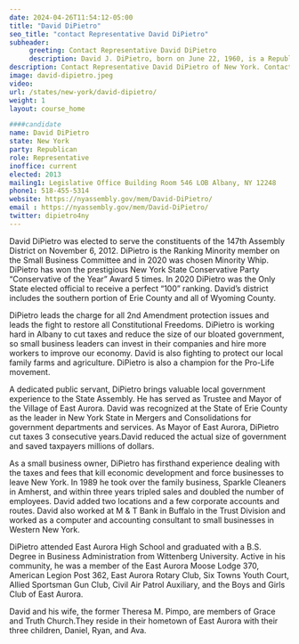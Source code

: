 ```yaml
---
date: 2024-04-26T11:54:12-05:00
title: "David DiPietro"
seo_title: "contact Representative David DiPietro"
subheader:
     greeting: Contact Representative David DiPietro
     description: David J. DiPietro, born on June 22, 1960, is a Republican member of the New York State Assembly representing Assembly District 147 since November 6, 2012. This district comprises the southern portion of Erie County and all of Wyoming County.
description: Contact Representative David DiPietro of New York. Contact information for David DiPietro includes email address, phone number, and mailing address.
image: david-dipietro.jpeg
video:
url: /states/new-york/david-dipietro/
weight: 1
layout: course_home

####candidate
name: David DiPietro
state: New York
party: Republican
role: Representative
inoffice: current
elected: 2013
mailing1: Legislative Office Building Room 546 LOB Albany, NY 12248
phone1: 518-455-5314
website: https://nyassembly.gov/mem/David-DiPietro/
email : https://nyassembly.gov/mem/David-DiPietro/
twitter: dipietro4ny
---
```


David DiPietro was elected to serve the constituents of the 147th Assembly District on November 6, 2012. DiPietro is the Ranking Minority member on the Small Business Committee and in 2020 was chosen Minority Whip. DiPietro has won the prestigious New York State Conservative Party “Conservative of the Year” Award 5 times. In 2020 DiPietro was the Only State elected official to receive a perfect “100” ranking. David’s district includes the southern portion of Erie County and all of Wyoming County.

DiPietro leads the charge for all 2nd Amendment protection issues and leads the fight to restore all Constitutional Freedoms. DiPietro is working hard in Albany to cut taxes and reduce the size of our bloated government, so small business leaders can invest in their companies and hire more workers to improve our economy. David is also fighting to protect our local family farms and agriculture. DiPietro is also a champion for the Pro-Life movement.

A dedicated public servant, DiPietro brings valuable local government experience to the State Assembly. He has served as Trustee and Mayor of the Village of East Aurora. David was recognized at the State of Erie County as the leader in New York State in Mergers and Consolidations for government departments and services. As Mayor of East Aurora, DiPietro cut taxes 3 consecutive years.David reduced the actual size of government and saved taxpayers millions of dollars.

As a small business owner, DiPietro has firsthand experience dealing with the taxes and fees that kill economic development and force businesses to leave New York. In 1989 he took over the family business, Sparkle Cleaners in Amherst, and within three years tripled sales and doubled the number of employees. David added two locations and a few corporate accounts and routes. David also worked at M & T Bank in Buffalo in the Trust Division and worked as a computer and accounting consultant to small businesses in Western New York.

DiPietro attended East Aurora High School and graduated with a B.S. Degree in Business Administration from Wittenberg University. Active in his community, he was a member of the East Aurora Moose Lodge 370, American Legion Post 362, East Aurora Rotary Club, Six Towns Youth Court, Allied Sportsman Gun Club, Civil Air Patrol Auxiliary, and the Boys and Girls Club of East Aurora.

David and his wife, the former Theresa M. Pimpo, are members of Grace and Truth Church.They reside in their hometown of East Aurora with their three children, Daniel, Ryan, and Ava.

